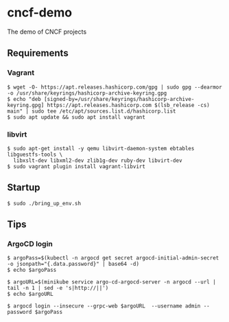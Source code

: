# cncf-demo
The demo of CNCF projects



## Requirements

### Vagrant

```
$ wget -O- https://apt.releases.hashicorp.com/gpg | sudo gpg --dearmor -o /usr/share/keyrings/hashicorp-archive-keyring.gpg
$ echo "deb [signed-by=/usr/share/keyrings/hashicorp-archive-keyring.gpg] https://apt.releases.hashicorp.com $(lsb_release -cs) main" | sudo tee /etc/apt/sources.list.d/hashicorp.list
$ sudo apt update && sudo apt install vagrant
```

### libvirt

```
$ sudo apt-get install -y qemu libvirt-daemon-system ebtables libguestfs-tools \
  libxslt-dev libxml2-dev zlib1g-dev ruby-dev libvirt-dev
$ sudo vagrant plugin install vagrant-libvirt
```


## Startup


```
$ sudo ./bring_up_env.sh
```


## Tips

### ArgoCD login

```
$ argoPass=$(kubectl -n argocd get secret argocd-initial-admin-secret -o jsonpath="{.data.password}" | base64 -d)
$ echo $argoPass

$ argoURL=$(minikube service argo-cd-argocd-server -n argocd --url | tail -n 1 | sed -e 's|http://||')
$ echo $argoURL

$ argocd login --insecure --grpc-web $argoURL  --username admin --password $argoPass
```

